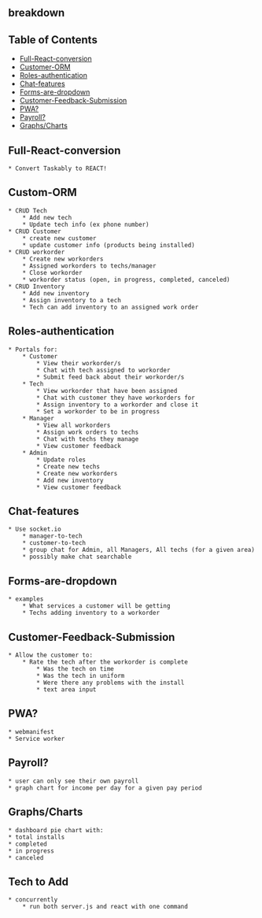 ## breakdown

## Table of Contents

* [Full-React-conversion](#Full-React-conversion)
* [Customer-ORM](#Customer-ORM)
* [Roles-authentication](#Roles-authentication)
* [Chat-features](#Chat-features)
* [Forms-are-dropdown](#Forms-are-dropdown)
* [Customer-Feedback-Submission](#Customer-Feedback-Submission)
* [PWA?](#PWA?)
* [Payroll?](#Payroll?)
* [Graphs/Charts](#Graphs/Charts)

## Full-React-conversion
    * Convert Taskably to REACT!

## Custom-ORM
    * CRUD Tech
        * Add new tech
        * Update tech info (ex phone number)
    * CRUD Customer
        * create new customer
        * update customer info (products being installed)
    * CRUD workorder
        * Create new workorders
        * Assigned workorders to techs/manager
        * Close workorder
        * workorder status (open, in progress, completed, canceled)
    * CRUD Inventory
        * Add new inventory
        * Assign inventory to a tech
        * Tech can add inventory to an assigned work order

## Roles-authentication
    * Portals for:
        * Customer
            * View their workorder/s
            * Chat with tech assigned to workorder
            * Submit feed back about their workorder/s
        * Tech 
            * View workorder that have been assigned
            * Chat with customer they have workorders for
            * Assign inventory to a workorder and close it
            * Set a workorder to be in progress
        * Manager
            * View all workorders
            * Assign work orders to techs
            * Chat with techs they manage
            * View customer feedback
        * Admin
            * Update roles 
            * Create new techs
            * Create new workorders
            * Add new inventory
            * View customer feedback

## Chat-features
    * Use socket.io
        * manager-to-tech
        * customer-to-tech
        * group chat for Admin, all Managers, All techs (for a given area)
        * possibly make chat searchable

## Forms-are-dropdown
    * examples
        * What services a customer will be getting 
        * Techs adding inventory to a workorder

## Customer-Feedback-Submission
    * Allow the customer to:
        * Rate the tech after the workorder is complete
            * Was the tech on time
            * Was the tech in uniform
            * Were there any problems with the install
            * text area input

## PWA?
    * webmanifest
    * Service worker

## Payroll?
    * user can only see their own payroll
    * graph chart for income per day for a given pay period

## Graphs/Charts
    * dashboard pie chart with:
    * total installs
    * completed
    * in progress
    * canceled


## Tech to Add
    * concurrently
        * run both server.js and react with one command